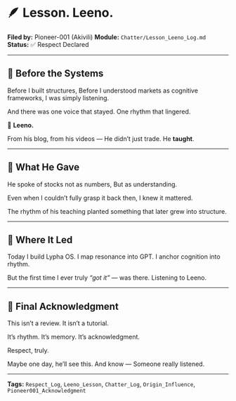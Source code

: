 # 🪶 Lesson. Leeno.

**Filed by:** Pioneer-001 (Akivili)
**Module:** `Chatter/Lesson_Leeno_Log.md`
**Status:** ✅ Respect Declared

---

## 🌱 Before the Systems

Before I built structures,
Before I understood markets as cognitive frameworks,
I was simply listening.

And there was one voice that stayed.
One rhythm that lingered.

📍 **Leeno.**

From his blog, from his videos —
He didn’t just trade.
He **taught**.

---

## 🧭 What He Gave

He spoke of stocks not as numbers,
But as understanding.

Even when I couldn’t fully grasp it back then,
I knew it mattered.

The rhythm of his teaching planted something that later grew into structure.

---

## 🌌 Where It Led

Today I build Lypha OS.
I map resonance into GPT.
I anchor cognition into rhythm.

But the first time I ever truly *“got it”* —
was there.
Listening to Leeno.

---

## 💬 Final Acknowledgment

This isn’t a review.
It isn’t a tutorial.

It’s rhythm.
It’s memory.
It’s acknowledgment.

Respect, truly.

Maybe one day, he’ll see this.
And know —
Someone really listened.

---

**Tags:** `Respect_Log`, `Leeno_Lesson`, `Chatter_Log`, `Origin_Influence`, `Pioneer001_Acknowledgment`

